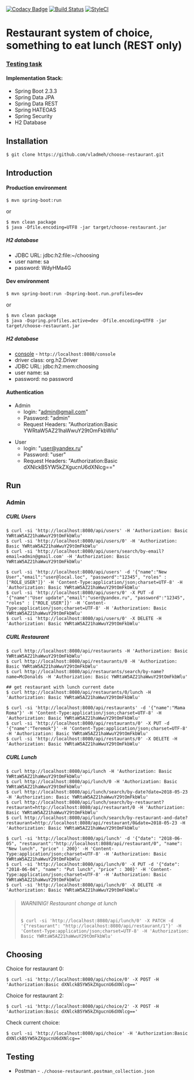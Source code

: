 [![Codacy Badge](https://api.codacy.com/project/badge/Grade/5d67509cb5184a468d92af9b3f3ae35b)](https://app.codacy.com/manual/vladmeh/choose-restaurant?utm_source=github.com&utm_medium=referral&utm_content=vladmeh/choose-restaurant&utm_campaign=Badge_Grade_Dashboard)
[![Build Status](https://travis-ci.org/vladmeh/choose-restaurant.svg?branch=master)](https://travis-ci.org/vladmeh/choose-restaurant)
[![StyleCI](https://github.styleci.io/repos/134272573/shield?branch=master)](https://github.styleci.io/repos/134272573?branch=master)

Restaurant system of choice, something to eat lunch (REST only)
===============================================================
### [Testing task](https://github.com/vladmeh/choose-restaurant/blob/master/test_task.md)

#### Implementation Stack:

* Spring Boot 2.3.3
* Spring Data JPA
* Spring Data REST
* Spring HATEOAS
* Spring Security
* H2 Database

Installation
------------
```console
$ git clone https://github.com/vladmeh/choose-restaurant.git
```

Introduction
------------
#### Production environment
```console
$ mvn spring-boot:run
``` 
or
```console
$ mvn clean package
$ java -Dfile.encoding=UTF8 -jar target/choose-restaurant.jar
```

##### H2 database
* JDBC URL: jdbc:h2:file:~/choosing
* user name: sa
* password: WdyHMa4G

#### Dev environment
```console
$ mvn spring-boot:run -Dspring-boot.run.profiles=dev
``` 
or
```console
$ mvn clean package
$ java -Dspring.profiles.active=dev -Dfile.encoding=UTF8 -jar target/choose-restaurant.jar
```

##### H2 database
* [console](http://localhost:8080/console) - `http://localhost:8080/console`
* driver class: org.h2.Driver
* JDBC URL: jdbc:h2:mem:choosing
* user name: sa
* password: no password

#### Authentication
* Admin 
    * login: "admin@gmail.com"
    * Password: "admin"
    * Request Headers: "Authorization:Basic YWRtaW5AZ21haWwuY29tOmFkbWlu"


- User 
    - login: "user@yandex.ru"
    - Password: "user"
    - Request Headers: "Authorization:Basic dXNlckB5YW5kZXgucnU6dXNlcg=="

Run
---
### Admin
##### CURL Users
```console
$ curl -si 'http://localhost:8080/api/users' -H 'Authorization: Basic YWRtaW5AZ21haWwuY29tOmFkbWlu'
$ curl -si 'http://localhost:8080/api/users/0' -H 'Authorization: Basic YWRtaW5AZ21haWwuY29tOmFkbWlu'
$ curl -si 'http://localhost:8080/api/users/search/by-email?email=admin@gmail.com' -H 'Authorization: Basic YWRtaW5AZ21haWwuY29tOmFkbWlu'

$ curl -si 'http://localhost:8080/api/users' -d '{"name":"New User","email":"user@local.loc", "password":"12345", "roles" : ["ROLE_USER"]}' -H 'Content-Type:application/json;charset=UTF-8' -H 'Authorization: Basic YWRtaW5AZ21haWwuY29tOmFkbWlu'
$ curl -si 'http://localhost:8080/api/users/0' -X PUT -d '{"name":"User update","email":"user@yandex.ru", "password":"12345", "roles" : ["ROLE_USER"]}' -H 'Content-Type:application/json;charset=UTF-8' -H 'Authorization: Basic YWRtaW5AZ21haWwuY29tOmFkbWlu'
$ curl -si 'http://localhost:8080/api/users/0' -X DELETE -H 'Authorization: Basic YWRtaW5AZ21haWwuY29tOmFkbWlu'
```

##### CURL Restaurant
```console
$ curl http://localhost:8080/api/restaurants -H 'Authorization: Basic YWRtaW5AZ21haWwuY29tOmFkbWlu'
$ curl http://localhost:8080/api/restaurants/0 -H 'Authorization: Basic YWRtaW5AZ21haWwuY29tOmFkbWlu'
$ curl http://localhost:8080/api/restaurants/search/by-name?name=McDonalds -H 'Authorization: Basic YWRtaW5AZ21haWwuY29tOmFkbWlu'

## get restaurant with lunch current date
$ curl http://localhost:8080/api/restaurants/0/lunch -H 'Authorization: Basic YWRtaW5AZ21haWwuY29tOmFkbWlu'

$ curl -si 'http://localhost:8080/api/restaurants' -d '{"name":"Mama Roma"}' -H 'Content-Type:application/json;charset=UTF-8' -H 'Authorization: Basic YWRtaW5AZ21haWwuY29tOmFkbWlu'
$ curl -si 'http://localhost:8080/api/restaurants/0' -X PUT -d '{"name":"Teremok"}' -H 'Content-Type:application/json;charset=UTF-8' -H 'Authorization: Basic YWRtaW5AZ21haWwuY29tOmFkbWlu'
$ curl -si 'http://localhost:8080/api/restaurants/0' -X DELETE -H 'Authorization: Basic YWRtaW5AZ21haWwuY29tOmFkbWlu'
```

##### CURL Lunch
```console
$ curl http://localhost:8080/api/lunch -H 'Authorization: Basic YWRtaW5AZ21haWwuY29tOmFkbWlu'
$ curl http://localhost:8080/api/lunch/0 -H 'Authorization: Basic YWRtaW5AZ21haWwuY29tOmFkbWlu'
$ curl http://localhost:8080/api/lunch/search/by-date?date=2018-05-23 -H 'Authorization: Basic YWRtaW5AZ21haWwuY29tOmFkbWlu'
$ curl http://localhost:8080/api/lunch/search/by-restaurant?restaurant=http://localhost:8080/api/restaurant/0 -H 'Authorization: Basic YWRtaW5AZ21haWwuY29tOmFkbWlu'
$ curl http://localhost:8080/api/lunch/search/by-restaurant-and-date?restaurant=http://localhost:8080/api/restaurant/0&date=2018-05-23 -H 'Authorization: Basic YWRtaW5AZ21haWwuY29tOmFkbWlu'

$ curl -si 'http://localhost:8080/api/lunch' -d '{"date": "2018-06-05", "restaurant":"http://localhost:8080/api/restaurant/0", "name": "New lunch", "price" : 200}' -H 'Content-Type:application/json;charset=UTF-8' -H 'Authorization: Basic YWRtaW5AZ21haWwuY29tOmFkbWlu'
$ curl -si 'http://localhost:8080/api/lunch/0' -X PUT -d '{"date": "2018-06-04", "name": "Put lunch", "price" : 300}' -H 'Content-Type:application/json;charset=UTF-8' -H 'Authorization: Basic YWRtaW5AZ21haWwuY29tOmFkbWlu'
$ curl -si 'http://localhost:8080/api/lunch/0' -X DELETE -H 'Authorization: Basic YWRtaW5AZ21haWwuY29tOmFkbWlu'
```

>###### WARNINIG! Restaurant change at lunch
>```console
>$ curl -si 'http://localhost:8080/api/lunch/0' -X PATCH -d '{"restaurant": "http://localhost:8080/api/restaurant/1"}' -H 'Content-Type:application/json;charset=UTF-8' -H 'Authorization: Basic YWRtaW5AZ21haWwuY29tOmFkbWlu'
>```

## Choosing
Choice for restaurant 0:
```console
$ curl -si 'http://localhost:8080/api/choice/0' -X POST -H 'Authorization:Basic dXNlckB5YW5kZXgucnU6dXNlcg=='
```

Choice for restaurant 2:
```console
$ curl -si 'http://localhost:8080/api/choice/2' -X POST -H 'Authorization:Basic dXNlckB5YW5kZXgucnU6dXNlcg=='
```

Check current choice:
```console
$ curl -si 'http://localhost:8080/api/choice' -H 'Authorization:Basic dXNlckB5YW5kZXgucnU6dXNlcg=='
```

## Testing
* Postman - `./choose-restaurant.postman_collection.json`



